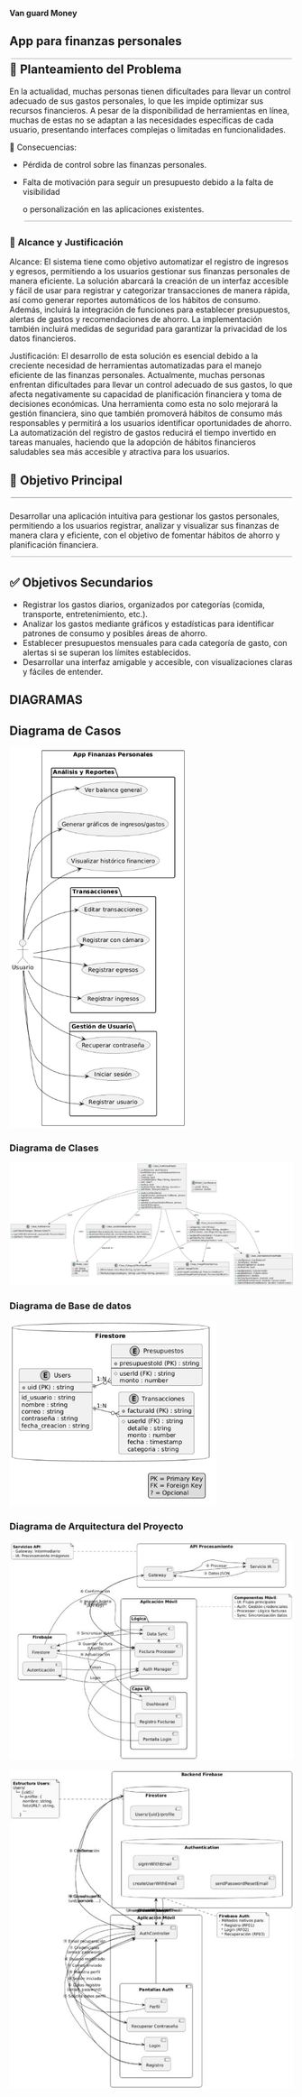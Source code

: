 ﻿**Van  guard Money** 
## **App para finanzas personales ![ref1]**📌 **Planteamiento del Problema** 
En la actualidad, muchas personas tienen dificultades para llevar un control adecuado de sus gastos personales, lo que les impide optimizar sus recursos financieros. A pesar de la disponibilidad de herramientas en línea, muchas de estas no se adaptan a las necesidades específicas de cada usuario, presentando interfaces complejas o limitadas en funcionalidades. 

📌 Consecuencias: 

- Pérdida de control sobre las finanzas personales. 
- Falta de motivación para seguir un presupuesto debido a la falta de visibilidad 

  o personalización en las aplicaciones existentes. ![ref1]
### 🎯 **Alcance y Justificación** 
Alcance: El sistema tiene como objetivo automatizar el registro de ingresos y egresos, permitiendo a los usuarios gestionar sus finanzas personales de manera eficiente. La solución abarcará la creación de un interfaz accesible y fácil de usar para registrar y categorizar transacciones de manera rápida, así como generar reportes automáticos de los hábitos de consumo. Además, incluirá la integración de funciones para establecer presupuestos, alertas de gastos y recomendaciones de ahorro. La implementación también incluirá medidas de seguridad para garantizar la privacidad de los datos financieros. 

Justificación: El desarrollo de esta solución es esencial debido a la creciente necesidad de herramientas automatizadas para el manejo eficiente de las finanzas personales. Actualmente, muchas personas enfrentan dificultades para llevar un control adecuado de sus gastos, lo que afecta negativamente su capacidad de planificación financiera y toma de decisiones económicas. Una herramienta como esta no solo mejorará la gestión financiera, sino que también promoverá hábitos de consumo más responsables y permitirá a los usuarios identificar oportunidades de ahorro. La automatización del registro de gastos reducirá el tiempo invertido en tareas manuales, haciendo que la adopción de hábitos financieros saludables sea más accesible y atractiva para los usuarios. 
## 🎯 **Objetivo Principal ![ref1]**
Desarrollar una aplicación intuitiva para gestionar los gastos personales, permitiendo a los usuarios registrar, analizar y visualizar sus finanzas de manera clara y eficiente, con el objetivo de fomentar hábitos de ahorro y planificación financiera. ![ref1]
## ✅ **Objetivos Secundarios** 
- Registrar los gastos diarios, organizados por categorías (comida, transporte, entretenimiento, etc.). 
- Analizar los gastos mediante gráficos y estadísticas para identificar patrones de consumo y posibles áreas de ahorro. 
- Establecer presupuestos mensuales para cada categoría de gasto, con alertas si se superan los límites establecidos. 
- Desarrollar una interfaz amigable y accesible, con visualizaciones claras y fáciles de entender. 
## **DIAGRAMAS** 
## Diagrama de Casos 

![](media/Aspose.Words.5c575b22-2670-40ec-96a3-f831544e8eb6.002.jpeg)
### Diagrama de Clases 
![](media/Aspose.Words.5c575b22-2670-40ec-96a3-f831544e8eb6.003.jpeg)
### Diagrama de Base de datos 
![](media/Aspose.Words.5c575b22-2670-40ec-96a3-f831544e8eb6.004.png)

### Diagrama de Arquitectura del Proyecto 

![](media/Aspose.Words.5c575b22-2670-40ec-96a3-f831544e8eb6.005.jpeg)

![](media/Aspose.Words.5c575b22-2670-40ec-96a3-f831544e8eb6.006.jpeg)

[ref1]: media/Aspose.Words.5c575b22-2670-40ec-96a3-f831544e8eb6.001.png
